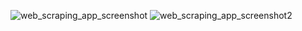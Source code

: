 ![web_scraping_app_screenshot](https://github.com/CarlFredrikAhl/WebScrapingAndroid/assets/74295545/90c5f2e0-c202-463d-ae52-e9968f6574bf)
![web_scraping_app_screenshot2](https://github.com/CarlFredrikAhl/WebScrapingAndroid/assets/74295545/42b53580-a6d0-40ef-a759-4c2367e30850)
